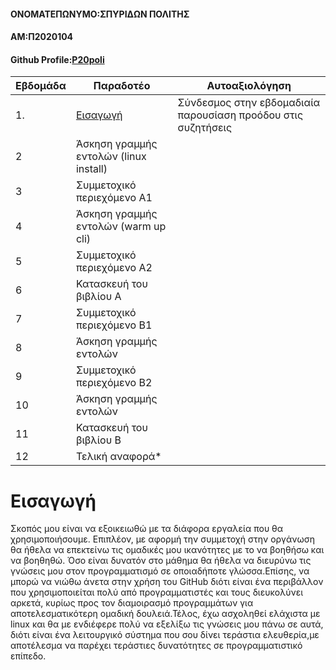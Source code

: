 #### ΟΝΟΜΑΤΕΠΩΝΥΜΟ:ΣΠΥΡΙΔΩΝ ΠΟΛΙΤΗΣ 
#### ΑΜ:Π2020104
#### Github Profile:[P20poli](https://github.com/p20poli)

| Εβδομάδα | Παραδοτέο | Αυτοαξιολόγηση |
| --- | --- | --- |
| 1. |[Εισαγωγή](https://github.com/courses-ionio/help/discussions/834)|Σύνδεσμος στην εβδομαδιαία παρουσίαση προόδου στις συζητήσεις | |
| 2 | Άσκηση γραμμής εντολών (linux install) | | |
| 3 | Συμμετοχικό περιεχόμενο A1 | | |
| 4 | Άσκηση γραμμής εντολών (warm up cli) | | |
| 5 | Συμμετοχικό περιεχόμενο A2 | | |
| 6 | Κατασκευή του βιβλίου Α | | |
| 7 | Συμμετοχικό περιεχόμενο B1 | | |
| 8 | Άσκηση γραμμής εντολών | | |
| 9 | Συμμετοχικό περιεχόμενο B2 | | |
| 10 | Άσκηση γραμμής εντολών | | |
| 11 | Κατασκευή του βιβλίου Β | | |
| 12 | Τελική αναφορά* | | |


# Εισαγωγή

Σκοπός μου είναι να εξοικειωθώ με τα διάφορα εργαλεία που θα χρησιμοποιήσουμε. Επιπλέον, με αφορμή την συμμετοχή στην οργάνωση θα ήθελα να επεκτείνω τις ομαδικές μου ικανότητες με το να βοηθήσω και να βοηθηθώ. Όσο είναι δυνατόν στο μάθημα θα ήθελα να διευρύνω τις γνώσεις μου στον προγραμματισμό σε οποιαδήποτε γλώσσα.Επίσης, να μπορώ να νιώθω άνετα στην χρήση του GitHub διότι είναι ένα περιβάλλον που χρησιμοποιείται πολύ από προγραμματιστές και τους διευκολύνει αρκετά, κυρίως προς τον διαμοιρασμό προγραμμάτων για αποτελεσματικότερη ομαδική δουλειά.Τέλος, έχω ασχοληθεί ελάχιστα με linux και θα με ενδιέφερε πολύ να εξελίξω τις γνώσεις μου πάνω σε αυτά, διότι είναι ένα λειτουργικό σύστημα που σου δίνει τεράστια ελευθερία,με αποτέλεσμα να παρέχει τεράστιες δυνατότητες σε προγραμματιστικό επίπεδο.
